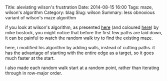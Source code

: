 Title: aleviating wilson's frustration
Date: 2014-08-15 16:00
Tags: maze, wilson's algorithm
Category: blag
Slug: wilson
Summary: less obnoxious variant of wilson's maze algorithm
<div style="text-align:center;">
<canvas id="maze" width="700" height="700"></canvas>
</div>

if you look at wilson's algorithm, as presented [here](http://bl.ocks.org/mbostock/11357811) (and coloured [here](http://bl.ocks.org/mbostock/c03ee31334ee89abad83)) by mike bostock, you might notice that before the first few paths are laid down, it can be painful to watch the random walk try to find the existing maze.

here, i modified his algorithm by adding walls, instead of cutting paths. it has the advantage of starting with the entire edge as a target, so it goes much faster at the start.

i also made each random walk start at a random point, rather than iterating through in row-major order.

<script src="https://d3js.org/d3.v3.min.js"></script>
<script>


var canvas = document.getElementById("maze");

var width = canvas.width,
    height = canvas.height;

var N = 1 << 0,
    S = 1 << 1,
    W = 1 << 2,
    E = 1 << 3;

var cellSize = 4,
    cellSpacing = 4,
    cellWidth = Math.floor((width - cellSpacing) / (cellSize + cellSpacing)),
    cellHeight = Math.floor((height - cellSpacing) / (cellSize + cellSpacing)),
    cells = new Array(cellWidth * cellHeight), // each cell’s edge bits
    previous = new Array(cellWidth * cellHeight), // current random walk path
    i0, x0, y0; // end of current random walk


 var remaining = new Array((cellWidth-2) * (cellHeight-2)); // cell indexes to visit
 var loopIdx = 0;
 for(var j = 1; j < cellHeight-1; ++j) {
 	for(var i = 1; i < cellWidth-1; ++i) {
 		var idx = j*cellWidth+i;
 		remaining[loopIdx++] = idx;
 	}
 }
 //shuffle them
 for(var i = 0; i < remaining.length; ++i) {
 	var j = Math.floor(Math.random()*(i+1));
 	var temp = remaining[i];
 	remaining[i] = remaining[j];
 	remaining[j] = temp;
 }

var context = canvas.getContext("2d");

context.translate(
  Math.round((width - cellWidth * cellSize - (cellWidth + 1) * cellSpacing) / 2),
  Math.round((height - cellHeight * cellSize - (cellHeight + 1) * cellSpacing) / 2)
);

// Add the starting cells.
context.fillStyle = "black";
for(var i = 0; i < cellWidth; ++i) {
	var start = i;
	cells[start] = 0;
	fillCell(start);
	if(i < cellWidth-1) {
		cells[start] |= E;
		fillEast(start);
	}
	if(i > 0) {
		cells[start] |= W;
	}
	start = i + (cellHeight-1)*cellWidth;
	cells[start] = 0;
	fillCell(start);if(i < cellWidth-1) {
		cells[start] |= E;
		fillEast(start);
	}
	if(i > 0) {
		cells[start] |= W;
	}
}
for(var i = 0; i < cellHeight; ++i) {
	var start = i*cellWidth;
	if(cells[start] == null) cells[start] = 0;
	fillCell(start);
	if(i < cellHeight-1) {
		cells[start] |= S;
		fillSouth(start);
	}
	if(i > 0) {
		cells[start] |= N;
	}
	start = i *cellWidth+cellHeight-1;
	if(cells[start] == null) cells[start] = 0;
	fillCell(start);
	if(i < cellHeight-1) {
		cells[start] |= S;
		fillSouth(start);
	}
	if(i > 0) {
		cells[start] |= N;
	}
}

// While there are remaining cells,
// add a loop-erased random walk to the maze.
context.fillStyle = "magenta";
d3.timer(function() {
  for (var k = 0; k < 50; ++k) {
    if (loopErasedRandomWalk()) {
    	var newCells = new Array((cellWidth-1) * (cellHeight-1));
    	var cw = cellWidth-1;
    	var ch = cellHeight-1;
    	for(var j = 0; j < ch; ++j) {
	    	for(var i = 0; i < cw; ++i) {
	    		var cidx = i + cw*j;
	    		var nw = i+cellWidth*j;
	    		var se = nw+1+cellWidth;
	    		newCells[cidx] = 0;
	    		if((cells[nw]&E) == 0) newCells[cidx] |= N;
	    		if((cells[nw]&S) == 0) newCells[cidx] |= W;
	    		if((cells[se]&W) == 0) newCells[cidx] |= S;
	    		if((cells[se]&N) == 0) newCells[cidx] |= E;
    		}
    	}
    	cells = newCells;
    	cellWidth = cw;
    	cellHeight = ch;
    	context.translate(cellSize, cellSize);
    	d3.timer(colour)
     	return true;
    }
  }
});

var frontier = [0],
	distance = 0,
    visited = new Array(cellWidth * cellHeight);
function colour() {
	if (!(n0 = frontier.length)) return true;

  context.fillStyle = d3.hsl(distance++ % 360, 1, .5) + "";

  if (distance & 1) {
    for (var i = 0; i < n0; ++i) {
      fillCell(frontier[i]);
    }
  } else {
    var frontier1 = [],
        i0,
        i1,
        n0;

    for (var i = 0; i < n0; ++i) {
      i0 = frontier[i];
      if (cells[i0] & E && !visited[i1 = i0 + 1]) visited[i1] = true, fillEast(i0), frontier1.push(i1);
      if (cells[i0] & W && !visited[i1 = i0 - 1]) visited[i1] = true, fillEast(i1), frontier1.push(i1);
      if (cells[i0] & S && !visited[i1 = i0 + cellWidth]) visited[i1] = true, fillSouth(i0), frontier1.push(i1);
      if (cells[i0] & N && !visited[i1 = i0 - cellWidth]) visited[i1] = true, fillSouth(i1), frontier1.push(i1);
    }

    frontier = frontier1;
  }
}

function loopErasedRandomWalk() {
  var i1;

  // Pick a location that’s not yet in the maze (if any).
  if (i0 == null) {
    do if ((i0 = remaining.pop()) == null) return true;
    while (cells[i0] >= 0);
    previous[i0] = i0;
    fillCell(i0);
    x0 = i0 % cellWidth;
    y0 = i0 / cellWidth | 0;
    return;
  }

  // Perform a random walk starting at this location,
  // by picking a legal random direction.
  while (true) {
    i1 = Math.random() * 4 | 0;
    if (i1 === 0) { if (y0 <= 0) continue; --y0, i1 = i0 - cellWidth; }
    else if (i1 === 1) { if (y0 >= cellHeight - 1) continue; ++y0, i1 = i0 + cellWidth; }
    else if (i1 === 2) { if (x0 <= 0) continue; --x0, i1 = i0 - 1; }
    else { if (x0 >= cellWidth - 1) continue; ++x0, i1 = i0 + 1; }
    break;
  }

  // If this new cell was visited previously during this walk,
  // erase the loop, rewinding the path to its earlier state.
  if (previous[i1] >= 0) eraseWalk(i0, i1);

  // Otherwise, just add it to the walk.
  else {
    previous[i1] = i0;
    fillCell(i1);
    if (i1 === i0 - 1) fillEast(i1);
    else if (i1 === i0 + 1) fillEast(i0);
    else if (i1 === i0 - cellWidth) fillSouth(i1);
    else fillSouth(i0);
  }

  // If this cell is part of the maze, we’re done walking.
  if (cells[i1] >= 0) {

    // Add the random walk to the maze by backtracking to the starting cell.
    // Also erase this walk’s history to not interfere with subsequent walks.
    context.save();
    context.fillStyle = "#000";
    fillCell(i1);
    while ((i0 = previous[i1]) !== i1) {
      fillCell(i0);
      if (i1 === i0 + 1) cells[i0] |= E, cells[i1] |= W, fillEast(i0);
      else if (i1 === i0 - 1) cells[i0] |= W, cells[i1] |= E, fillEast(i1);
      else if (i1 === i0 + cellWidth) cells[i0] |= S, cells[i1] |= N, fillSouth(i0);
      else cells[i0] |= N, cells[i1] |= S, fillSouth(i1);
      previous[i1] = NaN;
      i1 = i0;
    }
    context.restore();

    previous[i1] = NaN;
    i0 = null;
  } else {
    i0 = i1;
  }
}

function eraseWalk(i0, i2) {
  var i1;
  context.save();
  context.globalCompositeOperation = "destination-out";
  do {
    i1 = previous[i0];
    if (i1 === i0 - 1) fillEast(i1);
    else if (i1 === i0 + 1) fillEast(i0);
    else if (i1 === i0 - cellWidth) fillSouth(i1);
    else fillSouth(i0);
    fillCell(i0);
    previous[i0] = NaN;
    i0 = i1;
  } while (i1 !== i2);
  context.restore();
}

function fillCell(i) {
  var x = i % cellWidth, y = i / cellWidth | 0;
  context.fillRect(x * cellSize + (x + 1) * cellSpacing, y * cellSize + (y + 1) * cellSpacing, cellSize, cellSize);
}

function fillEast(i) {
  var x = i % cellWidth, y = i / cellWidth | 0;
  context.fillRect((x + 1) * (cellSize + cellSpacing), y * cellSize + (y + 1) * cellSpacing, cellSpacing, cellSize);
}

function fillSouth(i) {
  var x = i % cellWidth, y = i / cellWidth | 0;
  context.fillRect(x * cellSize + (x + 1) * cellSpacing, (y + 1) * (cellSize + cellSpacing), cellSize, cellSpacing);
}

d3.select(self.frameElement).style("height", height + "px");

</script>
